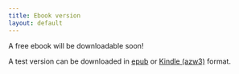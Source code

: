 ```yaml
---
title: Ebook version
layout: default
---
```


A free ebook will be downloadable soon!

A test version can be downloaded in [epub](/book/latest/handbook.epub) or [Kindle (azw3)](/book/latest/handbook.azw3) format.
